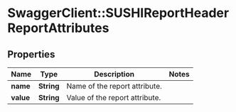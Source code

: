 # SwaggerClient::SUSHIReportHeaderReportAttributes

## Properties
Name | Type | Description | Notes
------------ | ------------- | ------------- | -------------
**name** | **String** | Name of the report attribute. | 
**value** | **String** | Value of the report attribute. | 


